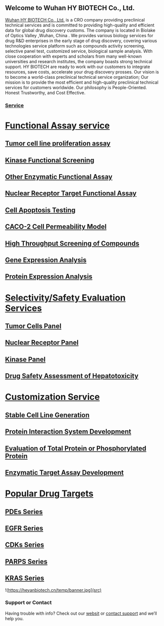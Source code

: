 ## Welcome to Wuhan HY BIOTECH Co., Ltd.
[Wuhan HY BIOTECH Co., Ltd.](https://heyanbiotech.cn/company_introduction.html) is a CRO company providing preclinical technical services and is committed to providing high-quality and efficient data for global drug discovery customs. The company is located in Biolake of Optics Valley ,Wuhan, China . We provides various biology services for drug R&D enterprises in the early stage of drug discovery, covering various technologies service platform such as compounds activity screening, selective panel test, customized service, biological sample analysis. With close cooperation with experts and scholars from many well-known universities and research institutes, the company boasts strong technical support. HY BIOTECH are ready to work with our customers to integrate resources, save costs, accelerate your drug discovery prosses. Our vision is to become a world-class preclinical technical service organization; Our mission is to provide the most efficient and high-quality preclinical technical services for customers worldwide. Our philosophy is People-Oriented. Honest Trustworthy, and Cost Effective.

### [Service](https://heyanbiotech.cn/services.html)

# [Functional Assay service](https://heyanbiotech.cn/FunctionalAssay.html)
## [Tumor cell line proliferation assay](https://heyanbiotech.cn/detail/Tumor_cell_line_proliferation_assay.html)
## [Kinase Functional Screening](https://heyanbiotech.cn/detail/Kinase_Functional_Screening.html)
## [Other Enzymatic Functional Assay](https://heyanbiotech.cn/detail/Other_Enzymatic_Functional_Assay.html)
## [Nuclear Receptor Target Functional Assay](https://heyanbiotech.cn/detail/Nuclear_Receptor_Target_Functional_Assay.html)
## [Cell Apoptosis Testing](https://heyanbiotech.cn/detail/Cell_Apoptosis_Testing.html)
## [CACO-2 Cell Permeability Model](https://heyanbiotech.cn/detail/CACO-2_Cell_Permeability_Model.html)
## [High Throughput Screening of Compounds](https://heyanbiotech.cn/detail/High_Throughput_Screening_of_Compounds%20.html)
## [Gene Expression Analysis](https://heyanbiotech.cn/detail/Gene_Expression_Analysis.html)
## [Protein Expression Analysis](https://heyanbiotech.cn/detail/Protein_Expression_Analysis.html)

# [Selectivity/Safety Evaluation Services](https://heyanbiotech.cn/SelectivitySafetyEvaluation.html)
## [Tumor Cells Panel](https://heyanbiotech.cn/detail/Tumor_Cells_Panel.html)
## [Nuclear Receptor Panel](https://heyanbiotech.cn/detail/Nuclear_Receptor_Panel.html)
## [Kinase Panel](https://heyanbiotech.cn/detail/Kinase_Panel.html)
## [Drug Safety Assessment of Hepatotoxicity](https://heyanbiotech.cn/detail/Drug_Safety_Evaluation_of_Hepatotoxicity.html)

# [Customization Service](https://heyanbiotech.cn/CustomizationService.html)
## [Stable Cell Line Generation](https://heyanbiotech.cn/detail/Stable_Cell_Line_Generation.html)
## [Protein Interaction System Development](https://heyanbiotech.cn/detail/Protein_Interaction_System_Development.html)
## [Evaluation of Total Protein or Phosphorylated Protein](https://heyanbiotech.cn/detail/Evaluation_of_Total_Protein_or-Phosphorylated_Protein.html)
## [Enzymatic Target Assay Development](https://heyanbiotech.cn/detail/Enzymatic_Target_Assay_Development.html)

# [Popular Drug Targets](https://heyanbiotech.cn/PopularDrugTargets.html)
## [PDEs Series](https://heyanbiotech.cn/detail/PDEs_Series.html)
## [EGFR Series](https://heyanbiotech.cn/detail/EGFR_Series.html)
## [CDKs Series](https://heyanbiotech.cn/detail/CDKs_Series.html)
## [PARPS Series](https://heyanbiotech.cn/detail/PARPS_Series.html)
## [KRAS Series](https://heyanbiotech.cn/detail/KRAS_Series.html)



!(https://heyanbiotech.cn/temp/banner.jpg](src)
### Support or Contact

Having trouble with info? Check out our [websit](https://heyanbiotech.cn) or [contact support](https://heyanbiotech.cn/contact_Us.html) and we’ll help you.
